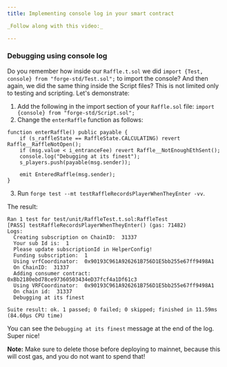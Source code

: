 ```yaml
---
title: Implementing console log in your smart contract

_Follow along with this video:_

---
```


### Debugging using console log

Do you remember how inside our `Raffle.t.sol` we did `import {Test, console} from "forge-std/Test.sol";` to import the console? And then again, we did the same thing inside the Script files? This is not limited only to testing and scripting. Let's demonstrate:

1. Add the following in the import section of your `Raffle.sol` file: `import {console} from "forge-std/Script.sol";`
2. Change the `enterRaffle` function as follows:

```solidity
function enterRaffle() public payable {
    if (s_raffleState == RaffleState.CALCULATING) revert Raffle__RaffleNotOpen();
    if (msg.value < i_entranceFee) revert Raffle__NotEnoughEthSent();
    console.log("Debugging at its finest");
    s_players.push(payable(msg.sender));

    emit EnteredRaffle(msg.sender);
}
```

3. Run `forge test --mt testRaffleRecordsPlayerWhenTheyEnter -vv`.

The result:

```
Ran 1 test for test/unit/RaffleTest.t.sol:RaffleTest
[PASS] testRaffleRecordsPlayerWhenTheyEnter() (gas: 71482)
Logs:
  Creating subscription on ChainID:  31337
  Your sub Id is:  1
  Please update subscriptionId in HelperConfig!
  Funding subscription:  1
  Using vrfCoordinator:  0x90193C961A926261B756D1E5bb255e67ff9498A1
  On ChainID:  31337
  Adding consumer contract:  0xBb2180ebd78ce97360503434eD37fcf4a1Df61c3
  Using VRFCoordinator:  0x90193C961A926261B756D1E5bb255e67ff9498A1
  On chain id:  31337
  Debugging at its finest

Suite result: ok. 1 passed; 0 failed; 0 skipped; finished in 11.59ms (84.60µs CPU time)
```

You can see the `Debugging at its finest` message at the end of the log. Super nice!

**Note:** Make sure to delete those before deploying to mainnet, because this will cost gas, and you do not want to spend that!
